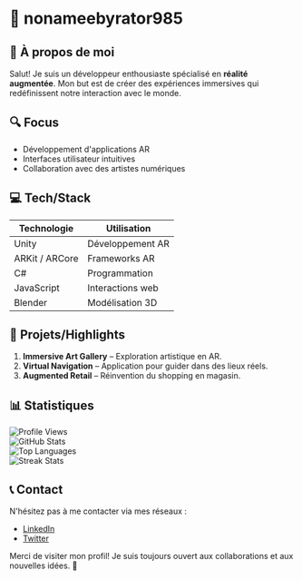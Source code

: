 # 👤 nonameebyrator985

## 🚀 À propos de moi
Salut! Je suis un développeur enthousiaste spécialisé en **réalité augmentée**. Mon but est de créer des expériences immersives qui redéfinissent notre interaction avec le monde.

## 🔍 Focus
- Développement d'applications AR
- Interfaces utilisateur intuitives
- Collaboration avec des artistes numériques

## 💻 Tech/Stack
| Technologie     | Utilisation  |
|------------------|--------------|
| Unity            | Développement AR  |
| ARKit / ARCore   | Frameworks AR  |
| C#               | Programmation  |
| JavaScript       | Interactions web  |
| Blender          | Modélisation 3D   |

## 🌟 Projets/Highlights
1. **Immersive Art Gallery** – Exploration artistique en AR.
2. **Virtual Navigation** – Application pour guider dans des lieux réels.
3. **Augmented Retail** – Réinvention du shopping en magasin.

## 📊 Statistiques
![Profile Views](https://komarev.com/ghpvc/?username=nonameebyrator985&label=Profile%20Views&color=blue&style=flat)  
![GitHub Stats](https://github-readme-stats.vercel.app/api?username=nonameebyrator985&show_icons=true&theme=radical)  
![Top Languages](https://github-readme-stats.vercel.app/api/top-langs/?username=nonameebyrator985&layout=compact&theme=radical)  
![Streak Stats](https://streak-stats.demolab.com/?user=nonameebyrator985&theme=radical)

## 📞 Contact
N'hésitez pas à me contacter via mes réseaux :  
- [LinkedIn](https://www.linkedin.com/in/nonameebyrator985)  
- [Twitter](https://twitter.com/nonameebyrator985)  

Merci de visiter mon profil! Je suis toujours ouvert aux collaborations et aux nouvelles idées. 📩